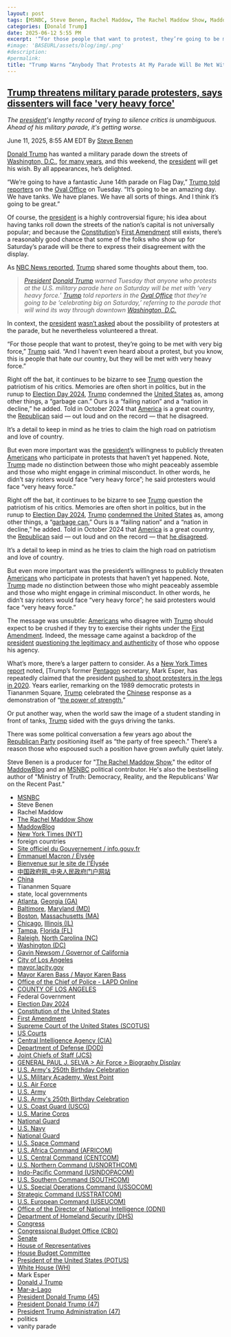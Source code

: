 ```yaml
---
layout: post
tags: [MSNBC, Steve Benen, Rachel Maddow, The Rachel Maddow Show, MaddowBlog, New York Times (NYT), foreign countries, Site officiel du Gouvernement / info.gouv.fr, Emmanuel Macron / Élysée, Bienvenue sur le site de l’Élysée, 中国政府网_中央人民政府门户网站, China, Tiananmen Square, state local governments, Atlanta Georgia (GA), Baltimore Maryland (MD), Boston Massachusetts (MA), Chicago Illinois (IL), Tampa Florida (FL), Raleigh North Carolina (NC), Washington (DC), Gavin Newsom / Governor of California, City of Los Angeles, mayor.lacity.gov, Mayor Karen Bass / Mayor Karen Bass, Office of the Chief of Police - LAPD Online, COUNTY OF LOS ANGELES, Federal Government, Election Day 2024, Constitution of the United States, First Amendment, Supreme Court of the United States (SCOTUS), US Courts, Central Intelligence Agency (CIA), Department of Defense (DOD), Joint Chiefs of Staff (JCS), GENERAL PAUL J. SELVA > Air Force > Biography Display, U.S. Army’s 250th Birthday Celebration, U.S. Military Academy West Point, U.S. Air Force, U.S. Army, U.S. Army’s 250th Birthday Celebration, U.S. Coast Guard (USCG), U.S. Marine Corps, National Guard, U.S. Navy, National Guard, U.S. Space Command, U.S. Africa Command (AFRICOM), U.S. Central Command (CENTCOM), U.S. Northern Command (USNORTHCOM), Indo-Pacific Command (USINDOPACOM), U.S. Southern Command (SOUTHCOM), U.S. Special Operations Command (USSOCOM), Strategic Command (USSTRATCOM), U.S. European Command (USEUCOM), Office of the Director of National Intelligence (ODNI), Department of Homeland Security (DHS), Congress, Congressional Budget Office (CBO), Senate, House of Representatives, House Budget Committee, President of the United States (POTUS), White House (WH), Mark Esper, Donald J Trump, Mar-a-Lago, President Donald Trump (45), President Donald Trump (47), President Trump Administration (47), politics, vanity parade]
categories: [Donald Trump]
date: 2025-06-12 5:55 PM
excerpt: '“For those people that want to protest, they’re going to be met with very big force. And I haven’t even heard about a protest, but you know, this is people that hate our country, but they will be met with very heavy force.” – President Donnie Trump'
#image: 'BASEURL/assets/blog/img/.png'
#description:
#permalink:
title: "Trump Warns “Anybody That Protests At My Parade Will Be Met With A Very Heavy Farce”"
---
```



## [Trump threatens military parade protesters, says dissenters will face 'very heavy force'](https://www.msnbc.com/rachel-maddow-show/maddowblog/trump-threatens-military-parade-protesters-says-dissenters-will-face-h-rcna212282)

*The [president](https://www.whitehouse.gov/)'s lengthy record of trying to silence critics is unambiguous. Ahead of his military parade, it's getting worse.*

June 11, 2025, 8:55 AM EDT
By [Steve Benen](https://www.msnbc.com/author/steve-benen-ncpn433601)

[Donald Trump](https://www.donaldjtrump.com/) has wanted a military parade down the streets of [Washington, D.C.](https://dc.gov/), [for many years](https://www.msnbc.com/rachel-maddow-show/faced-soaring-price-tag-trumps-military-parade-unravels-msna1134586), and this weekend, the [president](https://www.whitehouse.gov/) will get his wish. By all appearances, he’s delighted.

“We’re going to have a fantastic June 14th parade on Flag Day,” [Trump told reporters](https://rollcall.com/factbase/trump/transcript/donald-trump-remarks-wildfire-briefing-oval-office-june-10-2025/) on the [Oval Office](https://www.whitehouse.gov/) on Tuesday. “It’s going to be an amazing day. We have tanks. We have planes. We have all sorts of things. And I think it’s going to be great.”

Of course, the [president](https://www.whitehouse.gov/) is a highly controversial figure; his idea about having tanks roll down the streets of the nation’s capital is not universally popular; and because the [Constitution](https://constitution.congress.gov/)’s [First Amendment](https://constitution.congress.gov/constitution/amendment-1/) still exists, there’s a reasonably good chance that some of the folks who show up for Saturday’s parade will be there to express their disagreement with the display.

As [NBC News reported](https://www.nbcnews.com/politics/white-house/trump-warns-military-parade-protesters-will-face-heavy-force-rcna212136), [Trump](https://www.donaldjtrump.com/) shared some thoughts about them, too.

> *[President](https://www.whitehouse.gov/) [Donald Trump](https://www.donaldjtrump.com/) warned Tuesday that anyone who protests at the U.S. military parade here on Saturday will be met with ‘very heavy force.’ [Trump](https://www.donaldjtrump.com/) told reporters in the [Oval Office](https://www.whitehouse.gov/) that they’re going to be ‘celebrating big on Saturday,’ referring to the parade that will wind its way through downtown [Washington, D.C.](https://dc.gov/)*

In context, the [president](https://www.whitehouse.gov/) [wasn’t asked](https://rollcall.com/factbase/trump/transcript/donald-trump-remarks-wildfire-briefing-oval-office-june-10-2025/) about the possibility of protesters at the parade, but he nevertheless volunteered a threat.

“For those people that want to protest, they’re going to be met with very big force,” [Trump](https://www.donaldjtrump.com/) said. “And I haven’t even heard about a protest, but you know, this is people that hate our country, but they will be met with very heavy force.”

Right off the bat, it continues to be bizarre to see [Trump](https://www.donaldjtrump.com/) question the patriotism of his critics. Memories are often short in politics, but in the runup to [Election Day 2024](https://www.fec.gov/resources/cms-content/documents/2024presgeresults.pdf), [Trump](https://www.donaldjtrump.com/) condemned the [United States](https://www.usa.gov/) as, among other things, a “garbage can.” Ours is a “failing nation” and a “nation in decline,” he added. Told in October 2024 that [America](https://www.usa.gov/) is a great country, the [Republican](https://www.gop.com/) said — out loud and on the record — that he disagreed.

It’s a detail to keep in mind as he tries to claim the high road on patriotism and love of country.

But even more important was the [president](https://www.whitehouse.gov/)’s willingness to publicly threaten [Americans](https://www.usa.gov/) who participate in protests that haven’t yet happened. Note, [Trump](https://www.donaldjtrump.com/) made no distinction between those who might peaceably assemble and those who might engage in criminal misconduct. In other words, he didn’t say rioters would face “very heavy force”; he said protesters would face “very heavy force.”

Right off the bat, it continues to be bizarre to see [Trump](https://www.donaldjtrump.com/) question the patriotism of his critics. Memories are often short in politics, but in the runup to [Election Day 2024](https://www.fec.gov/resources/cms-content/documents/2024presgeresults.pdf), [Trump](https://www.donaldjtrump.com/) [condemned the United States](https://www.msnbc.com/rachel-maddow-show/maddowblog/tale-two-closing-messages-harris-offers-patriotism-rejects-trumps-chao-rcna177986) as, among other things, a “[garbage can.](https://x.com/atrupar/status/1849884232585302222)” Ours is a “failing nation” and a “nation in decline,” he added. Told in October 2024 that [America](https://www.usa.gov/) is a great country, the [Republican](https://www.gop.com5) said — out loud and on the record — that [he disagreed](https://www.msnbc.com/rachel-maddow-show/maddowblog/election-day-nears-trump-embraces-conditional-patriotism-rcna174812).

It’s a detail to keep in mind as he tries to claim the high road on patriotism and love of country.

But even more important was the president’s willingness to publicly threaten [Americans](https://www.usa.gov/) who participate in protests that haven’t yet happened. Note, [Trump](https://www.donaldjtrump.com/) made no distinction between those who might peaceably assemble and those who might engage in criminal misconduct. In other words, he didn’t say rioters would face “very heavy force”; he said protesters would face “very heavy force.”

The message was unsubtle: [Americans](https://www.usa.gov/) who disagree with [Trump](https://www.donaldjtrump.com/) should expect to be crushed if they try to exercise their rights under the [First Amendment](https://constitution.congress.gov/constitution/amendment-1/). Indeed, the message came against a backdrop of the [president](https://www.whitehouse.gov/) [questioning the legitimacy and authenticity](https://www.msnbc.com/rachel-maddow-show/maddowblog/paid-insurrectionists-unrest-l-trump-returns-unsettling-old-favorite-rcna212142) of those who oppose his agency.

What’s more, there’s a larger pattern to consider. As a [New York Times report](https://www.nytimes.com/2025/06/10/us/politics/trump-military-parade-protests.html) noted, [Trump’s former [Pentagon](https://www.defense.gov/) secretary, Mark Esper, has repeatedly claimed that the president [pushed to shoot protesters in the legs in 2020](https://www.msnbc.com/rachel-maddow-show/maddowblog/former-defense-secretary-trump-asked-shooting-protesters-rcna26891). Years earlier, remarking on the 1989 democratic protests in Tiananmen Square, [Trump](https://www.donaldjtrump.com/) celebrated the [Chinese](https://www.gov.cn/) response as a demonstration of “[the power of strength.](https://www.msnbc.com/rachel-maddow-show/maddowblog/tiananmen-square-trump-what-he-sees-power-strength-n1222161)”

Or put another way, when the world saw the image of a student standing in front of tanks, [Trump](https://www.donaldjtrump.com/) sided with the guys driving the tanks.

There was some political conversation a few years ago about the [Republican Party](https://www.gop.com/) positioning itself as “the party of free speech.” There’s a reason those who espoused such a position have grown awfully quiet lately.

Steve Benen is a producer for "[The Rachel Maddow Show](https://www.msnbc.com/rachel-maddow-show)," the editor of [MaddowBlog](https://www.msnbc.com/rachel-maddow-show) and an [MSNBC](https://www.msnbc.com/) political contributor. He's also the bestselling author of "Ministry of Truth: Democracy, Reality, and the Republicans' War on the Recent Past."


- [MSNBC](https://www.msnbc.com/)
- Steve Benen
- Rachel Maddow 
- [The Rachel Maddow Show](https://www.msnbc.com/rachel-maddow-show)
- [MaddowBlog](https://www.msnbc.com/rachel-maddow-show) 
- [New York Times (NYT)](https://www.nytimes.com/)
- foreign countries
- [Site officiel du Gouvernement / info.gouv.fr](https://www.info.gouv.fr/)
- [Emmanuel Macron / Élysée](https://www.elysee.fr/emmanuel-macron)
- [Bienvenue sur le site de l'Élysée](https://www.elysee.fr/)
- [中国政府网_中央人民政府门户网站](https://www.gov.cn/)
- [China](https://english.www.gov.cn/)
- Tiananmen Square
- state, local governments
- [Atlanta](https://www.atlantaga.gov/), [Georgia (GA)](https://georgia.gov/)
- [Baltimore](https://www.baltimorecity.gov/), [Maryland (MD)](https://moss-maryland-cdn.nicusa-gl.com/Pages/default.aspx)
- [Boston](https://www.boston.gov/departments/311/city-boston-government), [Massachusetts (MA)](https://www.mass.gov/)
- [Chicago](https://www.chicago.gov/city/en/chicagogovt.html), [Illinois (IL)](https://www.illinois.gov/government.html)
- [Tampa](https://www.tampa.gov/), [Florida (FL)](https://www.myflorida.com/)
- [Raleigh](https://raleighnc.gov/), [North Carolina (NC)](https://www.nc.gov/)
- [Washington (DC)](https://dc.gov/)
- [Gavin Newsom / Governor of California](https://www.gov.ca.gov/about/)
- [City of Los Angeles](https://lacity.gov/)
- [mayor.lacity.gov](https://mayor.lacity.gov/)
- [Mayor Karen Bass / Mayor Karen Bass](https://mayor.lacity.gov/about-mayor-karen-bass)
- [Office of the Chief of Police - LAPD Online](https://www.lapdonline.org/office-of-the-chief-of-police/)
- [COUNTY OF LOS ANGELES](https://lacounty.gov/)
- Federal Government 
- [Election Day 2024](https://www.fec.gov/resources/cms-content/documents/2024presgeresults.pdf)
- [Constitution of the United States](https://constitution.congress.gov/)
- [First Amendment](https://constitution.congress.gov/constitution/amendment-1/)
- [Supreme Court of the United States (SCOTUS)](https://www.supremecourt.gov/)
- [US Courts](https://www.uscourts.gov/)
- [Central Intelligence Agency (CIA)](https://www.cia.gov/)
- [Department of Defense (DOD)](https://www.defense.gov/)
- [Joint Chiefs of Staff (JCS)](https://www.jcs.mil/)
- [GENERAL PAUL J. SELVA > Air Force > Biography Display](https://www.af.mil/About-Us/Biographies/Display/Article/105043/general-paul-j-selva/)
- [U.S. Army's 250th Birthday Celebration](https://www.army.mil/1775/)
- [U.S. Military Academy, West Point](https://www.westpoint.edu/)
- [U.S. Air Force](https://www.af.mil/)
- [U.S. Army](https://www.army.mil/)
- [U.S. Army's 250th Birthday Celebration](https://www.army.mil/1775/)
- [U.S. Coast Guard (USCG)](https://www.uscg.mil/)
- [U.S. Marine Corps](https://www.marines.mil/)
- [National Guard](https://www.nationalguard.mil/)
- [U.S. Navy](https://www.navy.mil/)
- [National Guard](https://www.nationalguard.mil/)
- [U.S. Space Command](https://www.spacecom.mil/)
- [U.S. Africa Command (AFRICOM)](https://www.africom.mil/)
- [U.S. Central Command (CENTCOM)](https://www.centcom.mil/)
- [U.S. Northern Command (USNORTHCOM)](https://www.northcom.mil/)
- [Indo-Pacific Command (USINDOPACOM)](https://www.pacom.mil/)
- [U.S. Southern Command (SOUTHCOM)](http://www.southcom.mil/)
- [U.S. Special Operations Command (USSOCOM)](https://www.socom.mil/)
- [Strategic Command (USSTRATCOM)](http://www.stratcom.mil/)
- [U.S. European Command (USEUCOM)](https://www.eucom.mil/)
- [Office of the Director of National Intelligence (ODNI)](https://www.odni.gov/)
- [Department of Homeland Security (DHS)](https://www.dhs.gov/)
- [Congress](https;//www.congress.gov/)
- [Congressional Budget Office (CBO)](https://www.cbo.gov/)
- [Senate](https://www.senate.gov/)
- [House of Representatives](https://www.house.gov/)
- [House Budget Committee ](https://budget.house.gov/)
- [President of the United States (POTUS)](https://www.whitehouse.gov/)
- [White House (WH)](https://www.whitehouse.gov/)
- Mark Esper
- [Donald J Trump](https://www.donaldjtrump.com/)
- [Mar-a-Lago](https://www.maralagoclub.com/)
- [President Donald Trump (45)](https://trumpwhitehouse.archives.gov/)
- [President Donald Trump (47)](https://www.whitehouse.gov/administration/donald-j-trump/)
- [President Trump Administration (47)](https://www.whitehouse.gov/administration/)
- politics 
- vanity parade 
